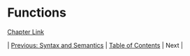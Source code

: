 # Functions
[Chapter Link](http://www.gigamonkeys.com/book/functions.html)

| [Previous: Syntax and Semantics](../04/README.md) | [Table of Contents](../README.md#notes) | Next |
